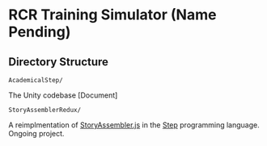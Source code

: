 # RCR Training Simulator (Name Pending)

## Directory Structure

    AcademicalStep/

The Unity codebase [Document]

    StoryAssemblerRedux/

A reimplmentation of [StoryAssembler.js](https://github.com/LudoNarrative/StoryAssembler/wiki/Authoring-Patterns) in the [Step](https://github.com/ianhorswill/Step) programming language. Ongoing project. 